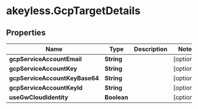 # akeyless.GcpTargetDetails

## Properties

Name | Type | Description | Notes
------------ | ------------- | ------------- | -------------
**gcpServiceAccountEmail** | **String** |  | [optional] 
**gcpServiceAccountKey** | **String** |  | [optional] 
**gcpServiceAccountKeyBase64** | **String** |  | [optional] 
**gcpServiceAccountKeyId** | **String** |  | [optional] 
**useGwCloudIdentity** | **Boolean** |  | [optional] 


